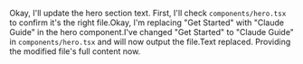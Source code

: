 Okay, I'll update the hero section text. First, I'll check `components/hero.tsx` to confirm it's the right file.Okay, I'm replacing "Get Started" with "Claude Guide" in the hero component.I've changed "Get Started" to "Claude Guide" in `components/hero.tsx` and will now output the file.Text replaced. Providing the modified file's full content now.
